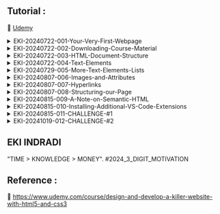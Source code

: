 ## Tutorial :

:link: [Udemy](https://www.udemy.com/course/design-and-develop-a-killer-website-with-html5-and-css3)

<details>
  <summary>EKI-20240722-001-Your-Very-First-Webpage</summary>

TOOLS

```sh
https://code.visualstudio.com/Download

https://marketplace.visualstudio.com/items?itemName=esbenp.prettier-vscode

https://marketplace.visualstudio.com/items?itemName=azemoh.one-monokai


```

vscode settings (auto save + auto format)

```sh

settings -> "default formatter" > default formatter = Prettier - Code formatter (esbenp.prettier-vscode)

settings -> "Format On Save" > Editor: Format On Save = Enable

settings -> "Auto Save" > Files: Auto Save = OnFocusChange

settings -> "Tab Size" > Editor: Tab Size = 2 (default 4)

settings -> "Auto Closing Tags" > HTML: auto closing tags = disabled

```

show web

```sh

CTRL + P

'>Simple Browser'

```

</details>

<details>
  <summary>EKI-20240722-002-Downloading-Course-Material</summary>

Downloading Course Material

```sh

https://github.com/jonasschmedtmann/html-css-course

```

</details>

<details>
  <summary>EKI-20240722-003-HTML-Document-Structure</summary>

02-HTML-Fundamentals

```sh

settings -> "auto closing tags" > HTML: auto closing tags = disabled

```

</details>

<details>
  <summary>EKI-20240722-004-Text-Elements</summary>

02-HTML-Fundamentals

```sh

update index.html

```

</details>

<details>
  <summary>EKI-20240729-005-More-Text-Elements-Lists</summary>

```html
<ol>
  = number list

  <ul>
    = symbol list
  </ul>
</ol>
```

</details>

<details>
  <summary>EKI-20240807-006-Images-and-Attributes</summary>

```html
<img ... />
```

</details>

<details>
  <summary>EKI-20240807-007-Hyperlinks</summary>

```html
<a> ... </a>
```

</details>

<details>
  <summary>EKI-20240807-008-Structuring-our-Page</summary>

```html
<head>
  ..
</head>


<body>
  ..
<header>
  ..
  <nav>
  ..
  <nav>
  ..
</header>
  ..
<aside>
  ..
  <article>
  ..
    <header>
  ..
    </header>
  ..
  </article>
  ..
</aside>
  ..
<footer></footer>
</body>
```

</details>


<details>
  <summary>EKI-20240815-009-A-Note-on-Semantic-HTML</summary>

```html

<div></div> <!---box---->
<em></em>  <!---italic such as <i></i>---->

```

</details>


<details>
  <summary>EKI-20240815-010-Installing-Additional-VS-Code-Extensions</summary>


vs code extention

```sh

- image preview
- color highlight
- auto rename tag (jun han)
- Live Server

```

vs code settings

```sh

HTML : Auto Closing Tags ->  Enable

```



</details>


<details>
  <summary>EKI-20240815-011-CHALLENGE-#1</summary>

```html

<aside></aside> <!--- secondar information / informasi ke 2 dari halaman utama --->

```
</details>

<details>
  <summary>EKI-20241019-012-CHALLENGE-#2</summary>

https://codepen.io/pen

https://codepen.io/jonasschmedtmann/pen/ZELVmJX/48f20ea036df9afc09978b07eca226b8

```html

<article>
  <h2>Converse Chuck Taylor All Star Low Top</h2>
  <img src="https://i.ibb.co/Jr7Wh1d/challenges.jpg" alt="Chuck Taylor All Star Shoe" height="250" width="250" />
  
  <p><strong>$65.00</strong></p>
  <p>Free shipping</p>
  <p>Ready to dress up or down, these classic canvas Chucks are an everyday wardrobe staple.</p>

  <a href="https://www.converse.com">More information &rarr;</a>
  
  <h3>Product details</h3>
  <ul>
    <li>Lightweight, durable canvas sneaker</li>
    <li>Lightly padded footbed for added comfort</li>
    <li>Iconic Chuck Taylor ankle patch</li>
  </ul>
  
  <button>Add to cart</button>
  
</article>


```
</details>



## EKI INDRADI

"TIME > KNOWLEDGE > MONEY". #2024_3_DIGIT_MOTIVATION

## Reference :

:link: https://www.udemy.com/course/design-and-develop-a-killer-website-with-html5-and-css3
